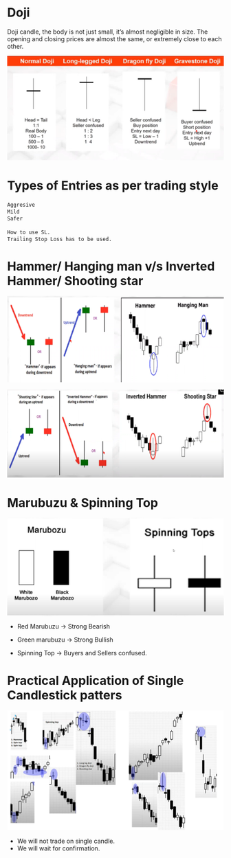 # Doji

Doji candle, the body is not just small, it’s almost negligible in size. The opening and closing prices are almost the same, or extremely close to each other. 

![](../files/024-mastery.png)

# Types of Entries as per trading style
    Aggresive
    Mild
    Safer

    How to use SL.
    Trailing Stop Loss has to be used.

    
# Hammer/ Hanging man v/s Inverted Hammer/ Shooting star

![](../files/026-mastery.png)

![](../files/027-mastery.png)

# Marubuzu & Spinning Top
![](../files/028-mastery.png)

* Red Marubuzu -> Strong Bearish
* Green marubuzu -> Strong Bullish

* Spinning Top -> Buyers and Sellers confused.

# Practical Application of Single Candlestick patters

![](../files/037a-mastery.png)

* We will not trade on single candle.
* We will wait for confirmation.


